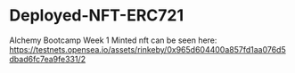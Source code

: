 # Deployed-NFT-ERC721
Alchemy Bootcamp Week 1
Minted nft can be seen here:
https://testnets.opensea.io/assets/rinkeby/0x965d604400a857fd1aa076d5dbad6fc7ea9fe331/2
